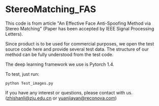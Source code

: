 # StereoMatching_FAS

This code is from article "An Effective Face Anti-Spoofing Method via Stereo Matching" (Paper has been accepted by IEEE Signal Processing Letters).

Since product is to be used for commercial purposes, we open the test source code here and provide several test data. The structure of our method can be fully understood from the test code. 

The deep learning framework we use is Pytorch 1.4.

To test, just run:
```
python Test_images.py
```

If you have any interest or questions, please contact with us. (zhishanli@zju.edu.cn or yuanjiayan@reconova.com)

